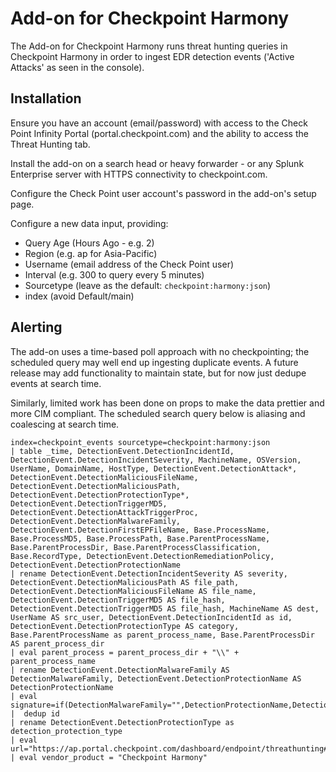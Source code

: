 
# Add-on for Checkpoint Harmony

The Add-on for Checkpoint Harmony runs threat hunting queries in Checkpoint Harmony in order to ingest EDR detection events ('Active Attacks' as seen in the console).

## Installation

Ensure you have an account (email/password) with access to the Check Point Infinity Portal (portal.checkpoint.com) and the ability to access the Threat Hunting tab.

Install the add-on on a search head or heavy forwarder - or any Splunk Enterprise server with HTTPS connectivity to checkpoint.com.

Configure the Check Point user account's password in the add-on's setup page.

Configure a new data input, providing:
- Query Age (Hours Ago - e.g. 2)
- Region (e.g. ap for Asia-Pacific)
- Username (email address of the Check Point user)
- Interval (e.g. 300 to query every 5 minutes)
- Sourcetype (leave as the default: `checkpoint:harmony:json`)
- index (avoid Default/main)

## Alerting

The add-on uses a time-based poll approach with no checkpointing; the scheduled query may well end up ingesting duplicate events. A future release may add functionality to maintain state, but for now just dedupe events at search time.

Similarly, limited work has been done on props to make the data prettier and more CIM compliant. The scheduled search query below is aliasing and coalescing at search time.

```
index=checkpoint_events sourcetype=checkpoint:harmony:json 
| table _time, DetectionEvent.DetectionIncidentId, DetectionEvent.DetectionIncidentSeverity, MachineName, OSVersion, UserName, DomainName, HostType, DetectionEvent.DetectionAttack*, DetectionEvent.DetectionMaliciousFileName, DetectionEvent.DetectionMaliciousPath, DetectionEvent.DetectionProtectionType*, DetectionEvent.DetectionTriggerMD5, DetectionEvent.DetectionAttackTriggerProc, DetectionEvent.DetectionMalwareFamily, DetectionEvent.DetectionFirstEPFileName, Base.ProcessName, Base.ProcessMD5, Base.ProcessPath, Base.ParentProcessName, Base.ParentProcessDir, Base.ParentProcessClassification, Base.RecordType, DetectionEvent.DetectionRemediationPolicy, DetectionEvent.DetectionProtectionName
| rename DetectionEvent.DetectionIncidentSeverity AS severity, DetectionEvent.DetectionMaliciousPath AS file_path, DetectionEvent.DetectionMaliciousFileName AS file_name, DetectionEvent.DetectionTriggerMD5 AS file_hash, DetectionEvent.DetectionTriggerMD5 AS file_hash, MachineName AS dest, UserName AS src_user, DetectionEvent.DetectionIncidentId as id, DetectionEvent.DetectionProtectionType AS category, Base.ParentProcessName as parent_process_name, Base.ParentProcessDir AS parent_process_dir
| eval parent_process = parent_process_dir + "\\" + parent_process_name  
| rename DetectionEvent.DetectionMalwareFamily AS DetectionMalwareFamily, DetectionEvent.DetectionProtectionName AS DetectionProtectionName 
| eval signature=if(DetectionMalwareFamily="",DetectionProtectionName,DetectionMalwareFamily) 
|  dedup id
| rename DetectionEvent.DetectionProtectionType as detection_protection_type 
| eval url="https://ap.portal.checkpoint.com/dashboard/endpoint/threathunting#/search" 
| eval vendor_product = "Checkpoint Harmony"
```